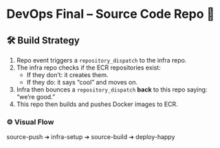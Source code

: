 # DevOps Final – Source Code Repo 🧪

## 🛠️ Build Strategy

1. Repo event triggers a `repository_dispatch` to the infra repo.
2. The infra repo checks if the ECR repositories exist:
   - If they don’t: it creates them.
   - If they do: it says “cool” and moves on.
3. Infra then bounces a `repository_dispatch` **back** to this repo saying: “we’re good.”
4. This repo then builds and pushes Docker images to ECR.

### ⚙️ Visual Flow

source-push ➔ infra-setup ➔ source-build ➔ deploy-happy
